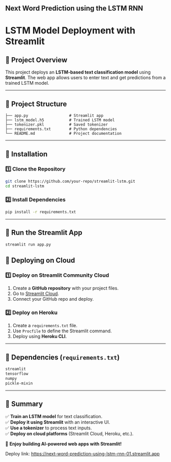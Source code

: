 ## Next Word Prediction using the LSTM RNN

# **LSTM Model Deployment with Streamlit**

## **📌 Project Overview**
This project deploys an **LSTM-based text classification model** using **Streamlit**. The web app allows users to enter text and get predictions from a trained LSTM model.

---
## **📂 Project Structure**
```
├── app.py                  # Streamlit app
├── lstm_model.h5           # Trained LSTM model
├── tokenizer.pkl           # Saved tokenizer
├── requirements.txt        # Python dependencies
└── README.md               # Project documentation
```

---
## **🔹 Installation**
### **1️⃣ Clone the Repository**
```bash
git clone https://github.com/your-repo/streamlit-lstm.git
cd streamlit-lstm
```

### **2️⃣ Install Dependencies**
```bash
pip install -r requirements.txt
```

---
## **🚀 Run the Streamlit App**
```bash
streamlit run app.py
```

## **🔹 Deploying on Cloud**
### **1️⃣ Deploy on Streamlit Community Cloud**
1. Create a **GitHub repository** with your project files.
2. Go to [Streamlit Cloud](https://streamlit.io/cloud).
3. Connect your GitHub repo and deploy.

### **2️⃣ Deploy on Heroku**
1. Create a `requirements.txt` file.
2. Use `Procfile` to define the Streamlit command.
3. Deploy using **Heroku CLI**.

---
## **📌 Dependencies (`requirements.txt`)**
```txt
streamlit
tensorflow
numpy
pickle-mixin
```

---
## **🎯 Summary**
✅ **Train an LSTM model** for text classification.  
✅ **Deploy it using Streamlit** with an interactive UI.  
✅ **Use a tokenizer** to process text inputs.  
✅ **Deploy on cloud platforms** (Streamlit Cloud, Heroku, etc.).  

🚀 **Enjoy building AI-powered web apps with Streamlit!**



Deploy link:  https://next-word-prediction-using-lstm-rnn-01.streamlit.app